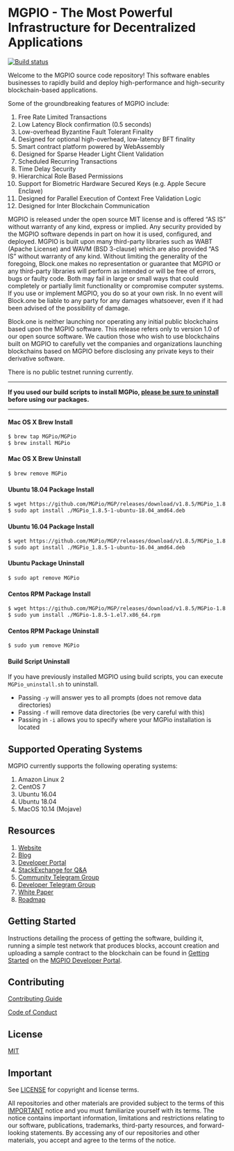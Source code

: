 
# MGPIO - The Most Powerful Infrastructure for Decentralized Applications

[![Build status](https://badge.buildkite.com/370fe5c79410f7d695e4e34c500b4e86e3ac021c6b1f739e20.svg?branch=master)](https://buildkite.com/MGPIO/MGPio)

Welcome to the MGPIO source code repository! This software enables businesses to rapidly build and deploy high-performance and high-security blockchain-based applications.

Some of the groundbreaking features of MGPIO include:

1. Free Rate Limited Transactions
1. Low Latency Block confirmation (0.5 seconds)
1. Low-overhead Byzantine Fault Tolerant Finality
1. Designed for optional high-overhead, low-latency BFT finality
1. Smart contract platform powered by WebAssembly
1. Designed for Sparse Header Light Client Validation
1. Scheduled Recurring Transactions
1. Time Delay Security
1. Hierarchical Role Based Permissions
1. Support for Biometric Hardware Secured Keys (e.g. Apple Secure Enclave)
1. Designed for Parallel Execution of Context Free Validation Logic
1. Designed for Inter Blockchain Communication

MGPIO is released under the open source MIT license and is offered “AS IS” without warranty of any kind, express or implied. Any security provided by the MGPIO software depends in part on how it is used, configured, and deployed. MGPIO is built upon many third-party libraries such as WABT (Apache License) and WAVM (BSD 3-clause) which are also provided “AS IS” without warranty of any kind. Without limiting the generality of the foregoing, Block.one makes no representation or guarantee that MGPIO or any third-party libraries will perform as intended or will be free of errors, bugs or faulty code. Both may fail in large or small ways that could completely or partially limit functionality or compromise computer systems. If you use or implement MGPIO, you do so at your own risk. In no event will Block.one be liable to any party for any damages whatsoever, even if it had been advised of the possibility of damage.  

Block.one is neither launching nor operating any initial public blockchains based upon the MGPIO software. This release refers only to version 1.0 of our open source software. We caution those who wish to use blockchains built on MGPIO to carefully vet the companies and organizations launching blockchains based on MGPIO before disclosing any private keys to their derivative software.

There is no public testnet running currently.

---

**If you used our build scripts to install MGPio, [please be sure to uninstall](#build-script-uninstall) before using our packages.**

---

#### Mac OS X Brew Install
```sh
$ brew tap MGPio/MGPio
$ brew install MGPio
```
#### Mac OS X Brew Uninstall
```sh
$ brew remove MGPio
```

#### Ubuntu 18.04 Package Install
```sh
$ wget https://github.com/MGPio/MGP/releases/download/v1.8.5/MGPio_1.8.5-1-ubuntu-18.04_amd64.deb
$ sudo apt install ./MGPio_1.8.5-1-ubuntu-18.04_amd64.deb
```
#### Ubuntu 16.04 Package Install
```sh
$ wget https://github.com/MGPio/MGP/releases/download/v1.8.5/MGPio_1.8.5-1-ubuntu-16.04_amd64.deb
$ sudo apt install ./MGPio_1.8.5-1-ubuntu-16.04_amd64.deb
```
#### Ubuntu Package Uninstall
```sh
$ sudo apt remove MGPio
```
#### Centos RPM Package Install
```sh
$ wget https://github.com/MGPio/MGP/releases/download/v1.8.5/MGPio-1.8.5-1.el7.x86_64.rpm
$ sudo yum install ./MGPio-1.8.5-1.el7.x86_64.rpm
```
#### Centos RPM Package Uninstall
```sh
$ sudo yum remove MGPio
```

#### Build Script Uninstall

If you have previously installed MGPIO using build scripts, you can execute `MGPio_uninstall.sh` to uninstall.
- Passing `-y` will answer yes to all prompts (does not remove data directories)
- Passing `-f` will remove data directories (be very careful with this)
- Passing in `-i` allows you to specify where your MGPio installation is located

## Supported Operating Systems
MGPIO currently supports the following operating systems:  
1. Amazon Linux 2
2. CentOS 7
3. Ubuntu 16.04
4. Ubuntu 18.04
5. MacOS 10.14 (Mojave)

## Resources
1. [Website](https://MGP.io)
1. [Blog](https://medium.com/MGPio)
1. [Developer Portal](https://developers.MGP.io)
1. [StackExchange for Q&A](https://MGPio.stackexchange.com/)
1. [Community Telegram Group](https://t.me/MGPProject)
1. [Developer Telegram Group](https://t.me/joinchat/EaEnSUPktgfoI-XPfMYtcQ)
1. [White Paper](https://github.com/MGPIO/Documentation/blob/master/TechnicalWhitePaper.md)
1. [Roadmap](https://github.com/MGPIO/Documentation/blob/master/Roadmap.md)

<a name="gettingstarted"></a>
## Getting Started
Instructions detailing the process of getting the software, building it, running a simple test network that produces blocks, account creation and uploading a sample contract to the blockchain can be found in [Getting Started](https://developers.MGP.io/MGPio-home/docs) on the [MGPIO Developer Portal](https://developers.MGP.io).

## Contributing

[Contributing Guide](./CONTRIBUTING.md)

[Code of Conduct](./CONTRIBUTING.md#conduct)

## License

[MIT](./LICENSE)

## Important

See [LICENSE](./LICENSE) for copyright and license terms.

All repositories and other materials are provided subject to the terms of this [IMPORTANT](./IMPORTANT.md) notice and you must familiarize yourself with its terms.  The notice contains important information, limitations and restrictions relating to our software, publications, trademarks, third-party resources, and forward-looking statements.  By accessing any of our repositories and other materials, you accept and agree to the terms of the notice.
